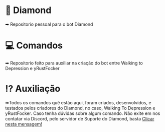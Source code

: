 # 💎 Diamond
➡ Repositorio pessoal para o bot Diamond

# 💻 Comandos

➡ Repositorio feito para auxiliar na criação do bot entre Walking to Depression e yRustFocker

# ⁉ Auxiliação

➡Todos os comandos quê estão aqui, foram criados, desenvolvidos, e testados pelos criadores do Diamond, no caso, Walking To Depression e yRustFocker. Caso tenha dúvidas sobre algum comando. Não exite em nos contatar via Discord, pelo servidor de Suporte do Diamond, basta [Clicar nesta mensagem!](https://discordapp.com/invite/zs2kHbF)

